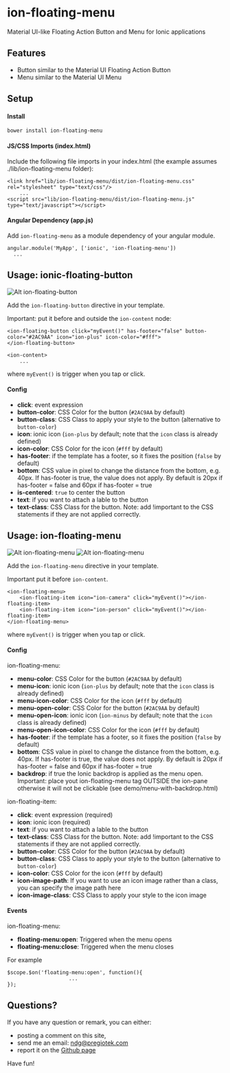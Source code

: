 # ion-floating-menu
Material UI-like Floating Action Button and Menu for Ionic applications

## Features

* Button similar to the Material UI Floating Action Button
* Menu similar to the Material UI Menu 

## Setup

#### Install

`bower install ion-floating-menu`


#### JS/CSS Imports (index.html)

Include the following file imports in your index.html (the example assumes ./lib/ion-floating-menu folder):
 
    <link href="lib/ion-floating-menu/dist/ion-floating-menu.css" rel="stylesheet" type="text/css"/>
        ...
    <script src="lib/ion-floating-menu/dist/ion-floating-menu.js" type="text/javascript"></script>

#### Angular Dependency (app.js)
Add `ion-floating-menu` as a module dependency of your angular module.
    
    angular.module('MyApp', ['ionic', 'ion-floating-menu'])
      ...

## Usage: ionic-floating-button

![Alt ion-floating-button](/doc/ion-floating-button.png?raw=true)

Add the `ion-floating-button` directive in your template.

Important: put it before and outside the `ion-content` node:

    <ion-floating-button click="myEvent()" has-footer="false" button-color="#2AC9AA" icon="ion-plus" icon-color="#fff">
    </ion-floating-button>

    <ion-content>
        ...

where `myEvent()` is trigger when you tap or click.

#### Config

* __click__: event expression
* __button-color__: CSS Color for the button (`#2AC9AA` by default)
* __button-class__: CSS Class to apply your style to the button (alternative to `button-color`) 
* __icon__: ionic icon (`ion-plus` by default; note that the `icon` class is already defined)
* __icon-color__: CSS Color for the icon (`#fff` by default) 
* __has-footer__: if the template has a footer, so it fixes the position (`false` by default)
* __bottom__: CSS value in pixel to change the distance from the bottom, e.g. 40px. If has-footer is true, the value does not apply. By default is 20px if has-footer = false and 60px if has-footer = true
* __is-centered__: `true` to center the button
* __text__: if you want to attach a lable to the button
* __text-class__: CSS Class for the button. Note: add !important to the CSS statements if they are not applied correctly. 

## Usage: ion-floating-menu

![Alt ion-floating-menu](/doc/ion-floating-menu.png)
![Alt ion-floating-menu](/doc/ion-floating-menu-2.png)

Add the `ion-floating-menu` directive in your template.

Important put it before `ion-content`.

    <ion-floating-menu>
        <ion-floating-item icon="ion-camera" click="myEvent()"></ion-floating-item>
        <ion-floating-item icon="ion-person" click="myEvent()"></ion-floating-item>
    </ion-floating-menu>

where `myEvent()` is trigger when you tap or click.

#### Config

ion-floating-menu:
* __menu-color__: CSS Color for the button (`#2AC9AA` by default)
* __menu-icon__: ionic icon (`ion-plus` by default; note that the `icon` class is already defined)
* __menu-icon-color__: CSS Color for the icon (`#fff` by default) 
* __menu-open-color__: CSS Color for the button (`#2AC9AA` by default)
* __menu-open-icon__: ionic icon (`ion-minus` by default; note that the `icon` class is already defined)
* __menu-open-icon-color__: CSS Color for the icon (`#fff` by default) 
* __has-footer__: if the template has a footer, so it fixes the position (`false` by default)
* __bottom__: CSS value in pixel to change the distance from the bottom, e.g. 40px. If has-footer is true, the value does not apply. By default is 20px if has-footer = false and 60px if has-footer = true
* __backdrop__: if true the Ionic backdrop is applied as the menu open. Important: place yout ion-floating-menu tag OUTSIDE the ion-pane otherwise it will not be clickable (see demo/menu-with-backdrop.html)

ion-floating-item:
* __click__: event expression (required)
* __icon__: ionic icon (required)
* __text__: if you want to attach a lable to the button
* __text-class__: CSS Class for the button. Note: add !important to the CSS statements if they are not applied correctly. 
* __button-color__: CSS Color for the button (`#2AC9AA` by default)
* __button-class__: CSS Class to apply your style to the button (alternative to `button-color`) 
* __icon-color__: CSS Color for the icon (`#fff` by default) 
* __icon-image-path__: If you want to use an icon image rather than a class, you can specify the image path here
* __icon-image-class__: CSS Class to apply your style to the icon image


#### Events

ion-floating-menu:
* __floating-menu:open__: Triggered when the menu opens
* __floating-menu:close__: Triggered when the menu closes

For example

    $scope.$on('floating-menu:open', function(){
                        ... 
    });


## Questions?

If you have any question or remark, you can either: 
* posting a comment on this site, 
* send me an email: ndg@pregiotek.com
* report it on the [Github page](https://github.com/pregiotek/ion-floating-menu) 

Have fun!

